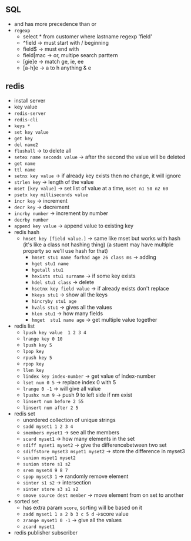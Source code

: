 ## SQL
- and has more precedence than or
- `regexp`
  - select * from customer where lastname regexp 'field'
  - ^field ->  must start with / beginning
  - field$ -> must end with
  - field|mac -> or, multipe search parttern
  - [gie]e -> match ge, ie, ee
  - [a-h]e -> a to h anything & e



## redis
 - install server
 - key value
 - `redis-server`
 - `redis-cli`
 - `keys *`
 - `set key value`  
 - `get key`
 - `del name2`
 - `flushall` -> to delete all
 - `setex name seconds value` -> after the second the value will be deleted
 - `get name`
 - `ttl name`
 - `setnx key value` -> if already key exists then no change, it will ignore
 - `strlen key` -> length of the value
 - `mset [key value]` -> set list of value at a time, `mset n1 50 n2 60`
 - `psetx key milliseconds value`
 - `incr key` -> increment
 - `decr key` -> decrement
 - `incrby number` -> increment by number
 - `decrby number`
 - `append key value` -> append value to existing key
 - redis hash
   - `hmset key [field value.]` -> same like mset but works with hash (it's like a class not hashing thing) (a stuent may have multiple property so we'll use hash for that)
     - `hmset stu1 name forhad age 26 class ms` -> adding
     - `hget stu1 name`
     - `hgetall stu1`
     - `hexists stu1 surname` -> if some key exists 
     - `hdel stu1 class` -> delete 
     - `hsetnx key field value` -> if already exists don't replace
     - `hkeys stu1` -> show all the keys
     - `hincryby stu1 age`
     - `hvals stu1` -> gives all the values
     - `hlen stu1` -> how many fields
     - `hmget  stu1 name age` -> get multiple value together
 - redis list
   - `lpush key value  1 2 3 4`
   - `lrange key 0 10`
   - `lpush key 5`
   - `lpop key`
   - `rpush key 5`
   - `rpop key`
   - `llen key`
   - `lindex key index-number` -> get value of index-number   
   - `lset num 0 5` -> replace index 0 with 5
   - `lrange 0 -1` -> will give all value 
   - `lpushx num 9` -> push 9 to left side if nm exist
   - `linsert num before 2 55` 
   - `linsert num after 2 5`
 - redis set
   - unordered collection of unique strings
   - `sadd myset1 1 2 3 4`
   - `smembers myset1` -> see all the members
   - `scard myset1` -> how many elements in the set
   - `sdiff myset1 myset2` -> give the differencebetween two set
   - `sdiffstore myset3 msyet1 myset2` -> store the difference in myset3
   - `sunion msyet1 myset2`
   - `sunion store s1 s2`
   - `srem myset4 9 8 7`
   - `spop myset3 1` -> randomly remove element
   - `sinter s1 s2` -> intersection
   - `sinter store s3 s1 s2`
   - `smove source dest member` -> move element from on set to another
 - sorted set
   - has extra param `score`, sorting will be based on it
   - `zadd myset1 1 a 2 b 3 c 5 d` ->score value
   - `zrange myset1 0 -1` -> give all the values
   - `zcard myset1`
 - redis publisher subscriber